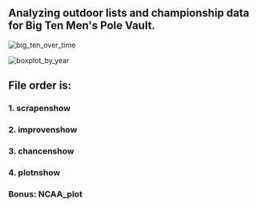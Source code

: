 ## Analyzing outdoor lists and championship data for Big Ten Men's Pole Vault. 

![big_ten_over_time](https://github.com/user-attachments/assets/f220ebfb-6acf-4061-869f-127a585eb551)


![boxplot_by_year](https://github.com/user-attachments/assets/e739c986-6cf5-46b5-bef9-bf00330e4bfc)


## File order is:


### 1. scrapenshow
### 2. improvenshow
### 3. chancenshow
### 4. plotnshow
### Bonus: NCAA_plot
